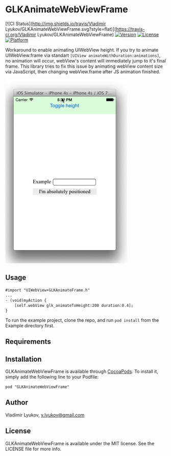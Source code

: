 # GLKAnimateWebViewFrame

[![CI Status](http://img.shields.io/travis/Vladimir Lyukov/GLKAnimateWebViewFrame.svg?style=flat)](https://travis-ci.org/Vladimir Lyukov/GLKAnimateWebViewFrame)
[![Version](https://img.shields.io/cocoapods/v/GLKAnimateWebViewFrame.svg?style=flat)](http://cocoadocs.org/docsets/GLKAnimateWebViewFrame)
[![License](https://img.shields.io/cocoapods/l/GLKAnimateWebViewFrame.svg?style=flat)](http://cocoadocs.org/docsets/GLKAnimateWebViewFrame)
[![Platform](https://img.shields.io/cocoapods/p/GLKAnimateWebViewFrame.svg?style=flat)](http://cocoadocs.org/docsets/GLKAnimateWebViewFrame)

Workaround to enable animating UIWebView height. If you try to animate UIWebView.frame via standart `[UIView animateWithDuration:animations]`, no animation will occur, webView's content will immediately jump to it's final frame.
This library tries to fix this issue by animating webView content size via JavaScript, then changing webView.frame after JS animation finished.

![example video](example.gif)

## Usage

    #import "UIWebView+GLKAnimateFrame.h"
    ...
    - (void)myAction {
        [self.webView glk_animateToHeight:200 duration:0.4];
    }

To run the example project, clone the repo, and run `pod install` from the Example directory first.

## Requirements

## Installation

GLKAnimateWebViewFrame is available through [CocoaPods](http://cocoapods.org). To install
it, simply add the following line to your Podfile:

    pod "GLKAnimateWebViewFrame"

## Author

Vladimir Lyukov, v.lyukov@gmail.com

## License

GLKAnimateWebViewFrame is available under the MIT license. See the LICENSE file for more info.

